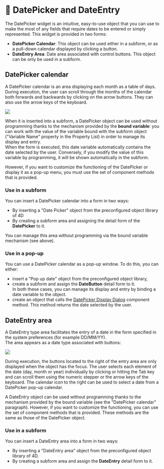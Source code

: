 # 🧩 DatePicker and DateEntry  

The DatePicker widget is an intuitive, easy-to-use object that you can use to make the most of any fields that require dates to be entered or simply represented. This widget is provided in two forms:

* **DatePicker Calendar**: This object can be used either in a subform, or as a pull-down calendar displayed by clicking a button.
* **DateEntry Area**: Date area associated with control buttons. This object can be only be used in a subform.

## DatePicker calendar  

A DatePicker calendar is an area displaying each month as a table of days. During execution, the user can scroll through the months of the calendar both forwards and backwards by clicking on the arrow buttons. They can also use the arrow keys of the keyboard.

![](https://doc.4d.com/4Dv19/picture/307767/pict307767.en.png)

When it is inserted into a subform, a DatePicker object can be used without programming thanks to the mechanism provided by the **bound variable**: you can work with the value of the variable bound with the subform object ("Variable Name" property in the Property List) in order to manage its display and entry.  
When the form is executed, this date variable automatically contains the date selected by the user. Conversely, if you modify the value of this variable by programming, it will be shown automatically in the subform.

However, if you want to customize the functioning of the DatePicker or display it as a pop-up menu, you must use the set of component methods that is provided.

### Use in a subform  

You can insert a DatePicker calendar into a form in two ways:

* By inserting a "Date Picker" object from the preconfigured object library of 4D
* By creating a subform area and assigning the detail form of the **DatePicker** to it.

You can manage this area without programming via the bound variable mechanism (see above).

### Use in a pop-up  

You can use a DatePicker calendar as a pop-up window. To do this, you can either:

* insert a "Pop up date" object from the preconfigured object library,
* create a subform and assign the **DateButton** detail form to it.  
    In both these cases, you can manage its display and entry by binding a date variable to the object.
* create an object that calls the [DatePicker Display Dialog](DatePicker%20Display%20Dialog.md "DatePicker Display Dialog") component method. This method returns the date selected by the user.

## DateEntry area  

A DateEntry type area facilitates the entry of a date in the form specified in the system preferences (for example DD/MM/YY).  
The area appears as a date type associated with buttons:

![](https://doc.4d.com/4Dv19/picture/307791/pict307791.en.png)

During execution, the buttons located to the right of the entry area are only displayed when the object has the focus. The user selects each element of the date (day, month or year) individually by clicking or hitting the Tab key and can scroll them using the numeric stepper or the arrow keys of the keyboard. The calendar icon to the right can be used to select a date from a DatePicker pop-up calendar.

A DateEntry object can be used without programming thanks to the mechanism provided by the bound variable (see the "DatePicker calendar" paragraph). However, if you want to customize the functioning, you can use the set of component methods that is provided. These methods are the same as those of the DatePicker object.

### Use in a subform  

You can insert a DateEntry area into a form in two ways:

* By inserting a "DateEntry area" object from the preconfigured object library of 4D.
* By creating a subform area and assign the **DateEntry** detail form to it.
